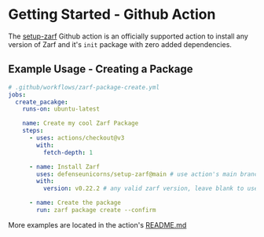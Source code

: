 # Getting Started - Github Action

The [setup-zarf](https://github.com/defenseunicorns/setup-zarf) Github action is an officially supported action to install any version of Zarf and it's `init` package with zero added dependencies.

## Example Usage - Creating a Package

```yaml
# .github/workflows/zarf-package-create.yml
jobs:
  create_pacakge:
    runs-on: ubuntu-latest

    name: Create my cool Zarf Package
    steps:
      - uses: actions/checkout@v3
        with:
          fetch-depth: 1

      - name: Install Zarf
        uses: defenseunicorns/setup-zarf@main # use action's main branch
        with:
          version: v0.22.2 # any valid zarf version, leave blank to use latest

      - name: Create the package
        run: zarf package create --confirm
```

More examples are located in the action's [README.md](https://github.com/defenseunicorns/setup-zarf#readme)
